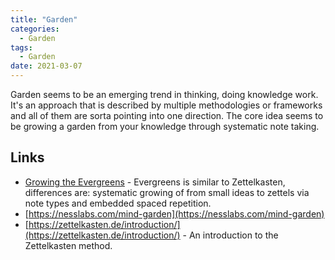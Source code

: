 ```yaml
---
title: "Garden"
categories:
  - Garden
tags:
  - Garden
date: 2021-03-07
---
```


Garden seems to be an emerging trend in thinking, doing knowledge work. It's an approach that is described by multiple methodologies or frameworks and all of them are sorta pointing into one direction. The core idea seems to be growing a garden from your knowledge through systematic note taking.

## Links

 - [Growing the Evergreens](https://maggieappleton.com/evergreens) - Evergreens is similar to Zettelkasten, differences are: systematic growing of from small ideas to zettels via note types and embedded spaced repetition.
 - [https://nesslabs.com/mind-garden](https://nesslabs.com/mind-garden)
 - [https://zettelkasten.de/introduction/](https://zettelkasten.de/introduction/) - An introduction to the Zettelkasten method.

